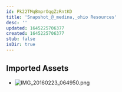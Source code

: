 ```yaml
---
id: Pk22TMqBmprOqgZzRntKD
title: 'Snapshot_@_medina,_ohio Resources'
desc: ''
updated: 1645225706377
created: 1645225706377
stub: false
isDir: true
---
```

## Imported Assets
- ![IMG_20160223_064950.png](/assets/img_20160223_064950-rOq5yokZ4adX.png)
